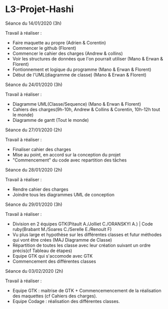 # L3-Projet-Hashi

Séance du 14/01/2020 (3h)

Travail à réaliser :

  - Faire maquette au propre (Adrien & Corentin)
  - Commencer le github (Florent)
  - Commencer le cahier des charges (Andrew & collins)
  - Voir les structures de données que l'on pourrait utiliser (Mano & Erwan & Florent)
  - Fontionnement et logique du programme (Mano & Erwan & Florent)
  - Début de l'UML(diagramme de classe) (Mano & Erwan & Florent)
  

Séance du 24/01/2020 (3h)

Travail à réaliser :

  - Diagramme UML(Classe/Sequence) (Mano & Erwan & Florent)
  - Cahiers des charges(9h-10h, Andrew & Collins & Corentin, 10h-12h tout le monde)
  - Diagramme de gantt (Tout le monde)
  
Séance du 27/01/2020 (2h)

Travail à réaliser :

  - Finaliser cahier des charges
  - Mise au point, en accord sur la conception du projet
  - "Commencement" du code avec repartition des tâches


Séance du 28/01/2020 (2h)

Travail à réaliser : 
  
  - Rendre cahier des charges
  - Joindre tous les diagrammes UML de conception

Séance du 29/01/2020 (3h)

Travail à réaliser : 
  
  - Division en 2 équipes GTK(Pitault A./Jolliet C./ORANSKYI A.) | Code ruby(Brabant M./Soares C./Serelle E./Renoult F)
  - Vu plus large et hypothèse sur les différentes classes et futur méthodes qui vont être crées (MAJ Diagramme de Classe)
  - Répartition de toutes les classe avec leur création suivant un ordre précis(cf Tableau de étapes)
  - Equipe GTK qui s'accomode avec GTK
  - Commencement des différentes classes
  
  
  Séance du 03/02/2020 (2h)

Travail à réaliser : 
  
  - Equipe GTK : maitrise de GTK + Commencemencement de la réalisation des maquettes (cf Cahiers des charges).
  - Equipe Codage : réalisation des différentes classes.
